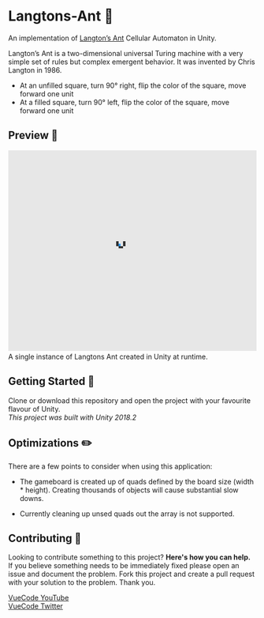 # Langtons-Ant :ant:
An implementation of [Langton’s Ant](https://en.wikipedia.org/wiki/Langton%27s_ant) Cellular Automaton in Unity.  

Langton’s Ant is a two-dimensional universal Turing machine with a very simple set of rules but complex emergent behavior. It was invented by Chris Langton in 1986.

* At an unfilled square, turn 90° right, flip the color of the square, move forward one unit
* At a filled square, turn 90° left, flip the color of the square, move forward one unit

## Preview :eyes:
![Preview](preview.gif)  
A single instance of Langtons Ant created in Unity at runtime.

## Getting Started :page_with_curl:
Clone or download this repository and open the project with your favourite flavour of Unity.  
_This project was built with Unity 2018.2_

## Optimizations :pencil2:
There are a few points to consider when using this application:
* The gameboard is created up of quads defined by the board size (width * height). Creating thousands of objects will cause substantial slow downs.

* Currently cleaning up unsed quads out the array is not supported.

## Contributing :muscle:
Looking to contribute something to this project? **Here's how you can help.**  
If you believe something needs to be immediately fixed please open an issue and document the problem. Fork this project and create a pull request with your solution to the problem. Thank you.  

[VueCode YouTube](https://www.youtube.com/channel/UCtP-1zQ2g_jpgYvvBqkWltA)  
[VueCode Twitter](https://twitter.com/VueCode/)  
